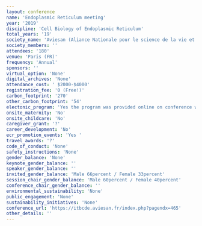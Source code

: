 ```yaml
---
layout: conference 
name: 'Endoplasmic Reticulum meeting'
year: '2019'
discipline: 'Cell Biology of Endoplasmic Reticulum'
total_years: '19'
society_name: 'Aviesan (Aliance Nationale pour le science de la vie et de la sante)'
society_members: ''
attendees: '180'
venue: 'Paris (FR)'
frequency: 'Annual'
sponsors: ''
virtual_option: 'None'
digital_archives: 'None'
attendance_cost: ' $2000-$4000'
registration_fee: '0 (Free!)'
carbon_footprint: '270'
other_carbon_footprint: '54'
electonic_program: 'Yes the program was provided online on conference website.'
onsite_maternity: 'No'
onsite_childcare: 'No'
caregiver_grant: '?'
career_development: 'No'
ecr_promotion_events: 'Yes '
travel_awards: '?'
code_of_conduct: 'None'
safety_instructions: 'None'
gender_balance: 'None'
keynote_gender_balance: ''
speaker_gender_balance: ''
invited_gender_balance: 'Male 66percent / Female 33percent'
session_chair_gender_balance: 'Male 60percent / Female 40percent'
conference_chair_gender_balance: ''
environmental_sustainability: 'None'
public_engagement: 'None'
sustainability_initiatives: 'None'
conference_url: 'https://itbcde.aviesan.fr/index.php?pagendx=465'
other_details: ''
---
```

